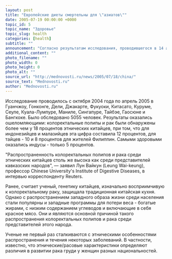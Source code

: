 ```yaml
---
layout: post
title: "Европейские диеты смертельны для \"азиатов\""
date: 2005-07-19 00:00:00 +0000
topic_id: 5
topic_name: "Здоровье"
topic_slug: health
categories: [health]
subtitle: ""
announcement: "Согласно результатам исследования, проводившегося в 14 азиатских крупных городах, колоректальные полипы и рак чаще всего встречаются среди этнических китайцев. Ученые считают, что причиной этого стали отказ от традиционной китайской кухни и особенности генетики китайской нации, сообщает Reuters."
additional_content: ""
photo_filename: ""
photo_width: 0
photo_height: 0
photo_alt: ""
source_url: "http://mednovosti.ru/news/2005/07/18/china/"
source_text: "Mednovosti.ru"
author: "Mednovosti.ru"
---
```

Исследование проводилось с октября 2004 года по апрель 2005 в Гуанчжоу, Гонконге, Дели, Джакарте, Фукуоки, Китасато, Куруме, Сеуле, Куала-Лумпуре, Маниле, Сингапуре, Тайбэе, Гаосюне и Бангкоке. Было обследовано 5055 человек. Результаты оказались ошеломляющими: колоректальные полипы и рак были обнаружены более чем у 18 процентов этнических китайцев, при том, что для индонезийцев и малазийцев эта цифра составила 12 процентов, для тайцев - 10 и 8 процентов для жителей Филиппин. Самыми здоровыми оказались индусы - только 5 процентов.

"Распространенность колоректальных полипов и рака среди этнических китайцев столь же высока как среди представителей кавказских народов", &mdash; заявил Лун Вайкун (Leung Wai-keung), профессор Chinese University's Institute of Digestive Diseases, в интервью корреспонденту Reuters.

Ранее, считает ученый, генетику китайцев, изначально восприимчивую к колоректальному раку, защищала традиционная китайская кухня. Однако с распространением западного образа жизни среди населения стали популярны и западные программы для потери веса - богатые жирами, с низким содержанием углеводов и включающие в себя красное мясо. Они и являются основной причиной такого распространения колоректальных полипов и рака среди представителей этого народа.

Ученые не первый раз сталкиваются с этническими особенностями распространения и течения некоторых заболеваний. В частности, известно, что этнические/расовые характеристики определяют различия в развитии рака груди у женщин разных национальностей.
